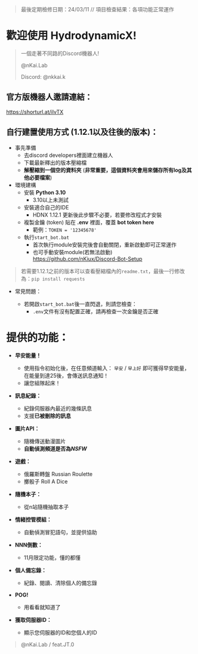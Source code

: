 > 最後定期檢修日期：24/03/11
> // 項目檢查結果：各項功能正常運作


# 歡迎使用 HydrodynamicX!
> 一個走著不同路的Discord機器人!
> 
> @nKai.Lab
>
> Discord: @nkkai.k

## 官方版機器人邀請連結：
https://shorturl.at/ilvTX

## 自行建置使用方式 (1.12.1以及往後的版本)：
- 事先準備
  - 去discord developers裡面建立機器人
  - 下載最新釋出的版本壓縮檔
  - **解壓縮到一個空的資料夾** (**非常重要，這個資料夾會用來儲存所有log及其他必要檔案**)
- 環境建構
  - 安裝 **Python 3.10**
    - 3.10以上未測試
  - 安裝適合自己的IDE
    - HDNX 1.12.1 更新後此步驟不必要，若要修改程式才安裝
  - 複製金鑰 (token) 貼在 **.env** 裡面，覆蓋 **bot token here**
    - 範例：`TOKEN = '12345678'`
  - 執行`start_bot.bat`
    - 首次執行module安裝完後會自動關閉，重新啟動即可正常運作
    - 也可手動安裝module(若無法啟動) https://github.com/nKiux/Discord-Bot-Setup
 
> 若需要1.12.1之前的版本可以查看壓縮檔內的`readme.txt`，最後一行修改為：`pip install requests`

- 常見問題：

  - 若開啟`start_bot.bat`後一直閃退，則請您檢查：
    - `.env`文件有沒有配置正確，請再檢查一次金鑰是否正確

# 提供的功能：
- **早安能量！**
  - 使用指令初始化後，在任意頻道輸入： `早安` / `早上好` 即可獲得早安能量，在能量到達25後，會傳送訊息通知！
  - 讓您組隊起床！
- **訊息紀錄：**
  - 紀錄伺服器內最近的幾條訊息
  - 支援**已被刪除的訊息**

- **圖片API：**
  - 隨機傳送動漫圖片
  - **自動偵測頻道是否為*NSFW***

- **遊戲：**
  - 俄羅斯轉盤 Russian Roulette
  - 擲骰子 Roll A Dice

- **隨機本子：**
  - 從n站隨機抽取本子

- **情緒控管模組：**
  - 自動偵測冒犯語句，並提供協助

- **NNN倒數：**
  - 11月限定功能，懂的都懂

- **個人備忘錄：**
  - 紀錄、閱讀、清除個人的備忘錄

- **POG!**
  - 用看看就知道了

- **獲取伺服器ID：**
  - 顯示您伺服器的ID和您個人的ID



> @nKai.Lab / feat.JT.0
